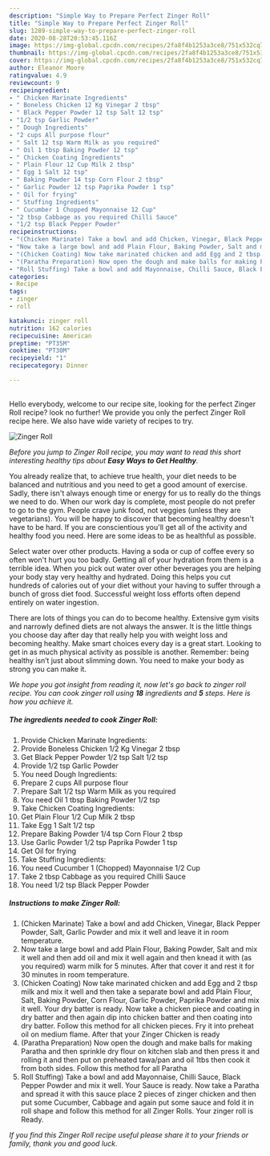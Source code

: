 ```yaml
---
description: "Simple Way to Prepare Perfect Zinger Roll"
title: "Simple Way to Prepare Perfect Zinger Roll"
slug: 1289-simple-way-to-prepare-perfect-zinger-roll
date: 2020-08-28T20:53:45.116Z
image: https://img-global.cpcdn.com/recipes/2fa8f4b1253a3ce8/751x532cq70/zinger-roll-recipe-main-photo.jpg
thumbnail: https://img-global.cpcdn.com/recipes/2fa8f4b1253a3ce8/751x532cq70/zinger-roll-recipe-main-photo.jpg
cover: https://img-global.cpcdn.com/recipes/2fa8f4b1253a3ce8/751x532cq70/zinger-roll-recipe-main-photo.jpg
author: Eleanor Moore
ratingvalue: 4.9
reviewcount: 9
recipeingredient:
- " Chicken Marinate Ingredients"
- " Boneless Chicken 12 Kg Vinegar 2 tbsp"
- " Black Pepper Powder 12 tsp Salt 12 tsp"
- "1/2 tsp Garlic Powder"
- " Dough Ingredients"
- "2 cups All purpose flour"
- " Salt 12 tsp Warm Milk as you required"
- " Oil 1 tbsp Baking Powder 12 tsp"
- " Chicken Coating Ingredients"
- " Plain Flour 12 Cup Milk 2 tbsp"
- " Egg 1 Salt 12 tsp"
- " Baking Powder 14 tsp Corn Flour 2 tbsp"
- " Garlic Powder 12 tsp Paprika Powder 1 tsp"
- " Oil for frying"
- " Stuffing Ingredients"
- " Cucumber 1 Chopped Mayonnaise 12 Cup"
- "2 tbsp Cabbage as you required Chilli Sauce"
- "1/2 tsp Black Pepper Powder"
recipeinstructions:
- "(Chicken Marinate) Take a bowl and add Chicken, Vinegar, Black Pepper Powder, Salt, Garlic Powder and mix it well and leave it in room temperature."
- "Now take a large bowl and add Plain Flour, Baking Powder, Salt and mix it well and then add oil and mix it well again and then knead it with (as you required) warm milk for 5 minutes. After that cover it and rest it for 30 minutes in room temperature."
- "(Chicken Coating) Now take marinated chicken and add Egg and 2 tbsp milk and mix it well and then take a separate bowl and add Plain Flour, Salt, Baking Powder, Corn Flour, Garlic Powder, Paprika Powder and mix it well. Your dry batter is ready. Now take a chicken piece and coating in dry batter and then again dip into chicken batter and then coating into dry batter. Follow this method for all chicken pieces. Fry it into preheat oil on medium flame. After that your Zinger Chicken is ready"
- "(Paratha Preparation) Now open the dough and make balls for making Paratha and then sprinkle dry flour on kitchen slab and then press it and rolling it and then put on preheated tawa/pan and oil 1tbs then cook it from both sides. Follow this method for all Paratha"
- "Roll Stuffing) Take a bowl and add Mayonnaise, Chilli Sauce, Black Pepper Powder and mix it well. Your Sauce is ready. Now take a Paratha and spread it with this sauce place 2 pieces of zinger chicken and then put some Cucumber, Cabbage and again put some sauce and fold it in roll shape and follow this method for all Zinger Rolls. Your zinger roll is Ready."
categories:
- Recipe
tags:
- zinger
- roll

katakunci: zinger roll 
nutrition: 162 calories
recipecuisine: American
preptime: "PT35M"
cooktime: "PT30M"
recipeyield: "1"
recipecategory: Dinner

---
```

<br>
Hello everybody, welcome to our recipe site, looking for the perfect Zinger Roll recipe? look no further! We provide you only the perfect Zinger Roll recipe here. We also have wide variety of recipes to try.
<br>


![Zinger Roll](https://img-global.cpcdn.com/recipes/2fa8f4b1253a3ce8/751x532cq70/zinger-roll-recipe-main-photo.jpg)

<i>Before you jump to Zinger Roll recipe, you may want to read this short interesting healthy tips about <strong>Easy Ways to Get Healthy</strong>.</i>

You already realize that, to achieve true health, your diet needs to be balanced and nutritious and you need to get a good amount of exercise. Sadly, there isn't always enough time or energy for us to really do the things we need to do. When our work day is complete, most people do not prefer to go to the gym. People crave junk food, not veggies (unless they are vegetarians). You will be happy to discover that becoming healthy doesn't have to be hard. If you are conscientious you'll get all of the activity and healthy food you need. Here are some ideas to be as healthful as possible.

Select water over other products. Having a soda or cup of coffee every so often won't hurt you too badly. Getting all of your hydration from them is a terrible idea. When you pick out water over other beverages you are helping your body stay very healthy and hydrated. Doing this helps you cut hundreds of calories out of your diet without your having to suffer through a bunch of gross diet food. Successful weight loss efforts often depend entirely on water ingestion.

There are lots of things you can do to become healthy. Extensive gym visits and narrowly defined diets are not always the answer. It is the little things you choose day after day that really help you with weight loss and becoming healthy. Make smart choices every day is a great start. Looking to get in as much physical activity as possible is another. Remember: being healthy isn’t just about slimming down. You need to make your body as strong you can make it. 


<i>We hope you got insight from reading it, now let's go back to zinger roll recipe. You can cook zinger roll using <strong>18</strong> ingredients and <strong>5</strong> steps. Here is how you achieve it.
</i>

##### The ingredients needed to cook Zinger Roll:

1. Provide  Chicken Marinate Ingredients:
1. Provide  Boneless Chicken 1/2 Kg Vinegar 2 tbsp
1. Get  Black Pepper Powder 1/2 tsp Salt 1/2 tsp
1. Provide 1/2 tsp Garlic Powder
1. You need  Dough Ingredients:
1. Prepare 2 cups All purpose flour
1. Prepare  Salt 1/2 tsp Warm Milk as you required
1. You need  Oil 1 tbsp Baking Powder 1/2 tsp
1. Take  Chicken Coating Ingredients:
1. Get  Plain Flour 1/2 Cup Milk 2 tbsp
1. Take  Egg 1 Salt 1/2 tsp
1. Prepare  Baking Powder 1/4 tsp Corn Flour 2 tbsp
1. Use  Garlic Powder 1/2 tsp Paprika Powder 1 tsp
1. Get  Oil for frying
1. Take  Stuffing Ingredients:
1. You need  Cucumber 1 (Chopped) Mayonnaise 1/2 Cup
1. Take 2 tbsp Cabbage as you required Chilli Sauce
1. You need 1/2 tsp Black Pepper Powder


##### Instructions to make Zinger Roll:

1. (Chicken Marinate) Take a bowl and add Chicken, Vinegar, Black Pepper Powder, Salt, Garlic Powder and mix it well and leave it in room temperature.
1. Now take a large bowl and add Plain Flour, Baking Powder, Salt and mix it well and then add oil and mix it well again and then knead it with (as you required) warm milk for 5 minutes. After that cover it and rest it for 30 minutes in room temperature.
1. (Chicken Coating) Now take marinated chicken and add Egg and 2 tbsp milk and mix it well and then take a separate bowl and add Plain Flour, Salt, Baking Powder, Corn Flour, Garlic Powder, Paprika Powder and mix it well. Your dry batter is ready. Now take a chicken piece and coating in dry batter and then again dip into chicken batter and then coating into dry batter. Follow this method for all chicken pieces. Fry it into preheat oil on medium flame. After that your Zinger Chicken is ready
1. (Paratha Preparation) Now open the dough and make balls for making Paratha and then sprinkle dry flour on kitchen slab and then press it and rolling it and then put on preheated tawa/pan and oil 1tbs then cook it from both sides. Follow this method for all Paratha
1. Roll Stuffing) Take a bowl and add Mayonnaise, Chilli Sauce, Black Pepper Powder and mix it well. Your Sauce is ready. Now take a Paratha and spread it with this sauce place 2 pieces of zinger chicken and then put some Cucumber, Cabbage and again put some sauce and fold it in roll shape and follow this method for all Zinger Rolls. Your zinger roll is Ready.


<i>If you find this Zinger Roll recipe useful please share it to your friends or family, thank you and good luck.</i>
